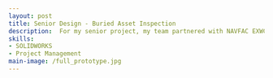 ```yaml
---
layout: post
title: Senior Design - Buried Asset Inspection
description:  For my senior project, my team partnered with NAVFAC EXWC to develop a pipeline inspection device that operates without disrupting water flow. We designed and prototyped an additively manufactured, ellipsoid-shaped device that moves through pipelines using water flow, collects data via pressure and ultrasonic sensors, and can stop using a scissor jack mechanism. Our proof-of-concept successfully demonstrated feasibility, navigating 12-inch pipe bends and withstanding expected drag forces. While not fully waterproof, key mechanical systems functioned as intended, laying the groundwork for future development. A refined version could enable non-invasive inspection of aging water infrastructure.
skills: 
- SOLIDWORKS
- Project Management
main-image: /full_prototype.jpg
---
```

